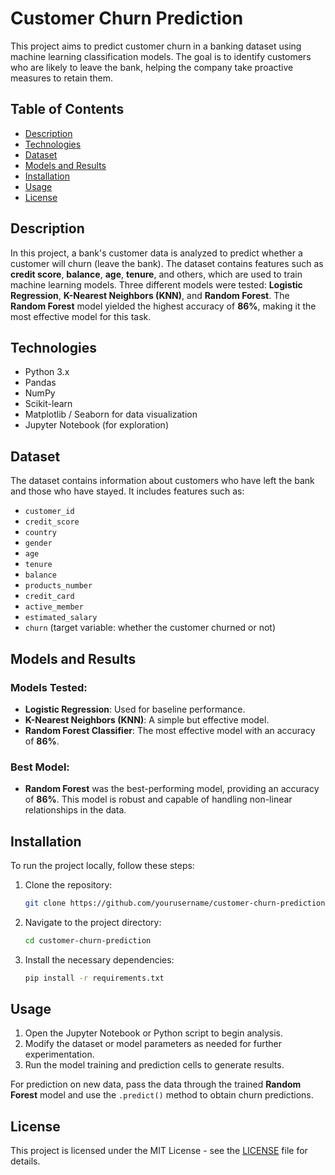 # Customer Churn Prediction

This project aims to predict customer churn in a banking dataset using machine learning classification models. The goal is to identify customers who are likely to leave the bank, helping the company take proactive measures to retain them.

## Table of Contents
- [Description](#description)
- [Technologies](#technologies)
- [Dataset](#dataset)
- [Models and Results](#models-and-results)
- [Installation](#installation)
- [Usage](#usage)
- [License](#license)

## Description

In this project, a bank's customer data is analyzed to predict whether a customer will churn (leave the bank). The dataset contains features such as **credit score**, **balance**, **age**, **tenure**, and others, which are used to train machine learning models. Three different models were tested: **Logistic Regression**, **K-Nearest Neighbors (KNN)**, and **Random Forest**. The **Random Forest** model yielded the highest accuracy of **86%**, making it the most effective model for this task.

## Technologies
- Python 3.x
- Pandas
- NumPy
- Scikit-learn
- Matplotlib / Seaborn for data visualization
- Jupyter Notebook (for exploration)

## Dataset

The dataset contains information about customers who have left the bank and those who have stayed. It includes features such as:
- `customer_id`
- `credit_score`
- `country`
- `gender`
- `age`
- `tenure`
- `balance`
- `products_number`
- `credit_card`
- `active_member`
- `estimated_salary`
- `churn` (target variable: whether the customer churned or not)

## Models and Results

### Models Tested:
- **Logistic Regression**: Used for baseline performance.
- **K-Nearest Neighbors (KNN)**: A simple but effective model.
- **Random Forest Classifier**: The most effective model with an accuracy of **86%**.

### Best Model:
- **Random Forest** was the best-performing model, providing an accuracy of **86%**. This model is robust and capable of handling non-linear relationships in the data.

## Installation

To run the project locally, follow these steps:

1. Clone the repository:
    ```bash
    git clone https://github.com/yourusername/customer-churn-prediction.git
    ```

2. Navigate to the project directory:
    ```bash
    cd customer-churn-prediction
    ```

3. Install the necessary dependencies:
    ```bash
    pip install -r requirements.txt
    ```

## Usage

1. Open the Jupyter Notebook or Python script to begin analysis.
2. Modify the dataset or model parameters as needed for further experimentation.
3. Run the model training and prediction cells to generate results.

For prediction on new data, pass the data through the trained **Random Forest** model and use the `.predict()` method to obtain churn predictions.

## License

This project is licensed under the MIT License - see the [LICENSE](LICENSE) file for details.

